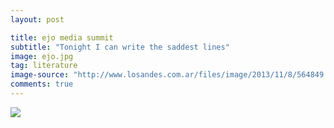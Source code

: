 ```yaml
---
layout: post

title: ejo media summit
subtitle: "Tonight I can write the saddest lines"
image: ejo.jpg
tag: literature
image-source: "http://www.losandes.com.ar/files/image/2013/11/8/564849.jpg"
comments: true
---
```


<img src="{{site.github.url}}/img/ejo.jpg">

